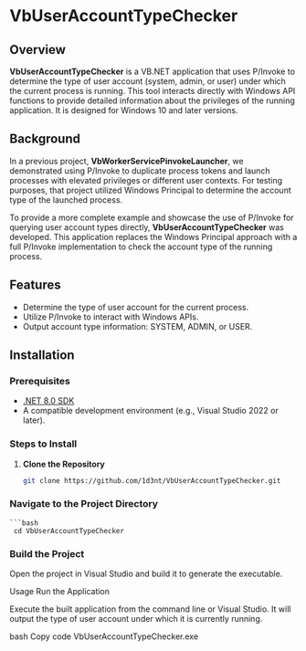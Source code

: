 # VbUserAccountTypeChecker

## Overview

**VbUserAccountTypeChecker** is a VB.NET application that uses P/Invoke to determine the type of user account (system, admin, or user) under which the current process is running. This tool interacts directly with Windows API functions to provide detailed information about the privileges of the running application. It is designed for Windows 10 and later versions.

## Background

In a previous project, **VbWorkerServicePinvokeLauncher**, we demonstrated using P/Invoke to duplicate process tokens and launch processes with elevated privileges or different user contexts. For testing purposes, that project utilized Windows Principal to determine the account type of the launched process.

To provide a more complete example and showcase the use of P/Invoke for querying user account types directly, **VbUserAccountTypeChecker** was developed. This application replaces the Windows Principal approach with a full P/Invoke implementation to check the account type of the running process.

## Features

- Determine the type of user account for the current process.
- Utilize P/Invoke to interact with Windows APIs.
- Output account type information: SYSTEM, ADMIN, or USER.

## Installation

### Prerequisites

- [.NET 8.0 SDK](https://dotnet.microsoft.com/download/dotnet/8.0)
- A compatible development environment (e.g., Visual Studio 2022 or later).

### Steps to Install

1. **Clone the Repository**

   ```bash
   git clone https://github.com/1d3nt/VbUserAccountTypeChecker.git

### Navigate to the Project Directory

    ```bash
     cd VbUserAccountTypeChecker

### Build the Project

Open the project in Visual Studio and build it to generate the executable.

Usage
Run the Application

Execute the built application from the command line or Visual Studio. It will output the type of user account under which it is currently running.

bash
Copy code
VbUserAccountTypeChecker.exe

